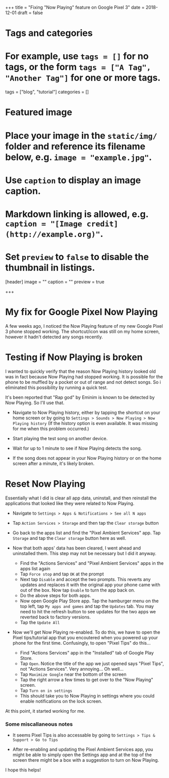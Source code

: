 +++
title = "Fixing \"Now Playing\" feature on Google Pixel 3"
date = 2018-12-01
draft = false

# Tags and categories
# For example, use `tags = []` for no tags, or the form `tags = ["A Tag", "Another Tag"]` for one or more tags.
tags = ["blog", "tutorial"]
categories = []

# Featured image
# Place your image in the `static/img/` folder and reference its filename below, e.g. `image = "example.jpg"`.
# Use `caption` to display an image caption.
#   Markdown linking is allowed, e.g. `caption = "[Image credit](http://example.org)"`.
# Set `preview` to `false` to disable the thumbnail in listings.
[header]
image = ""
caption = ""
preview = true

+++

# My fix for Google Pixel Now Playing

A few weeks ago, I noticed the Now Playing feature of my new Google Pixel 3 phone stopped working. The shortcut/icon was still on my home screen, however it hadn't detected any songs recently.

# Testing if Now Playing is broken

I wanted to quickly verify that the reason Now Playing history looked old was in fact because Now Playing had stopped working. It is possible for the phone to be muffled by a pocket or out of range and not detect songs. So i eliminated this possibility by running a quick test.

It's been reported that "Rap god" by Eminim is known to be detected by Now Playing. So I'll use that.

- Navigate to Now Playing history, either by tapping the shortcut on your home screen or by going to `Settings > Sounds > Now Playing > Now Playing history` (If the history option is even available. It was missing for me when this problem occurred.)

- Start playing the test song on another device. 

- Wait for up to 1 minute to see if Now Playing detects the song. 

- If the song does not appear in your Now Playing history or on the home screen after a minute, it's likely broken.

# Reset Now Playing 

Essentially what I did is clear all app data, uninstall, and then reinstall the applications that looked like they were related to Now Playing.

- Navigate to `Settings > Apps & Notifications > See all N apps`

- Tap `Action Services > Storage` and then tap the `Clear storage` button

- Go back to the apps list and find the "Pixel Ambient Services" app. Tap `Storage` and tap the `Clear storage` button here as well.

- Now that both apps' data has been cleared, I went ahead and uninstalled them. This step may not be necessary but I did it anyway.

    - Find the "Actions Services" and "Pixel Ambient Services" apps in the apps list again
    - Tap `Force stop` and tap `OK` at the prompt
    - Next tap `Disable` and accept the two prompts. This reverts any updates and replaces it with the original app your phone came with out of the box. Now tap `Enable` to turn the app back on.
    - Do the above steps for both apps.
    - Now open Google Play Store app. Tap the hamburger menu on the top left, tap `My apps and games` and tap the `Updates` tab. You may need to hit the refresh button to see updates for the two apps we reverted back to factory versions.
    - Tap the `Update All`

- Now we'll get Now Playing re-enabled. To do this, we have to open the Pixel tips/tutorial app that you encoutered when you powered up your phone for the first time. Confusingly, to open "Pixel Tips" do this...
    - Find "Actions Services" app in the "Installed" tab of Google Play Store.
    - Tap `Open`. Notice the title of the app we just opened says "Pixel Tips", not "Actions Services". Very annoying... Oh well...
    - Tap `Maximize Google` near the bottom of the screen
    - Tap the right arrow a few times to get over to the "Now Playing" screen.
    - Tap `Turn on in settings`
    - This should take you to Now Playing in settings where you could enable notifications on the lock screen.

At this point, it started working for me. 

### Some miscallaneous notes

- It seems Pixel Tips is also accessable by going to `Settings > Tips & Support > Go to Tips`

- After re-enabling and updating the Pixel Ambient Services app, you might be able to simply open the Settings app and at the top of the screen there might be a box with a suggestion to turn on Now Playing. 


I hope this helps!
